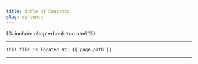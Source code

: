 ```yaml
---
title: Table of Contents
slug: contents
---
```


{% include chapterbook-toc.html %}

---
```
This file is located at: {{ page.path }}
```
---
